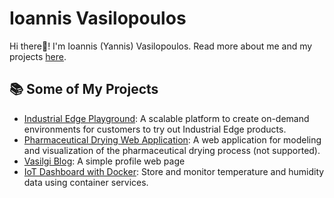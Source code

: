 # Ioannis Vasilopoulos 

Hi there👋! I'm Ioannis (Yannis) Vasilopoulos. Read more about me and my projects [here](https://vasilogi.github.io/about/).

## 📚 Some of My Projects

- [Industrial Edge Playground](https://www.siemens.com/global/en/products/automation/topic-areas/industrial-edge/developer/playground-registration.html): A scalable platform to create on-demand environments for customers to try out Industrial Edge products.
- [Pharmaceutical Drying Web Application](https://github.com/vasilogi/comf-webapp): A web application for modeling and visualization of the pharmaceutical drying process (not supported).
- [Vasilgi Blog](https://vasilogi.github.io/): A simple profile web page
- [IoT Dashboard with Docker](https://github.com/vasilogi/iot-dashboard-mqtt-telegraf-influxdb-grafana): Store and monitor temperature and humidity data using container services.

